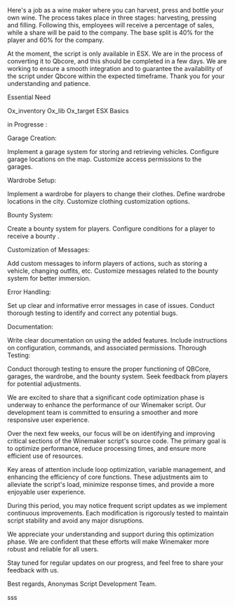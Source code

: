 
Here's a job as a wine maker where you can harvest, press and bottle your own wine. The process takes place in three stages: harvesting, pressing and filling. Following this, employees will receive a percentage of sales, while a share will be paid to the company. The base split is 40% for the player and 60% for the company.

At the moment, the script is only available in ESX. We are in the process of converting it to Qbcore, and this should be completed in a few days. We are working to ensure a smooth integration and to guarantee the availability of the script under Qbcore within the expected timeframe. Thank you for your understanding and patience.

Essential Need

Ox_inventory
Ox_lib
Ox_target
ESX Basics

in Progresse :

Garage Creation:

Implement a garage system for storing and retrieving vehicles.
Configure garage locations on the map.
Customize access permissions to the garages.

Wardrobe Setup:

Implement a wardrobe for players to change their clothes.
Define wardrobe locations in the city.
Customize clothing customization options.

Bounty System:

Create a bounty system for players.
Configure conditions for a player to receive a bounty .

Customization of Messages:

Add custom messages to inform players of actions, such as storing a vehicle, changing outfits, etc.
Customize messages related to the bounty system for better immersion.

Error Handling:

Set up clear and informative error messages in case of issues.
Conduct thorough testing to identify and correct any potential bugs.

Documentation:

Write clear documentation on using the added features.
Include instructions on configuration, commands, and associated permissions.
Thorough Testing:

Conduct thorough testing to ensure the proper functioning of QBCore, garages, the wardrobe, and the bounty system.
Seek feedback from players for potential adjustments.



We are excited to share that a significant code optimization phase is underway to enhance the performance of our Winemaker script. Our development team is committed to ensuring a smoother and more responsive user experience.

Over the next few weeks, our focus will be on identifying and improving critical sections of the Winemaker script's source code. The primary goal is to optimize performance, reduce processing times, and ensure more efficient use of resources.

Key areas of attention include loop optimization, variable management, and enhancing the efficiency of core functions. These adjustments aim to alleviate the script's load, minimize response times, and provide a more enjoyable user experience.

During this period, you may notice frequent script updates as we implement continuous improvements. Each modification is rigorously tested to maintain script stability and avoid any major disruptions.

We appreciate your understanding and support during this optimization phase. We are confident that these efforts will make Winemaker more robust and reliable for all users.

Stay tuned for regular updates on our progress, and feel free to share your feedback with us.

Best regards,
Anonymas Script Development Team.

sss